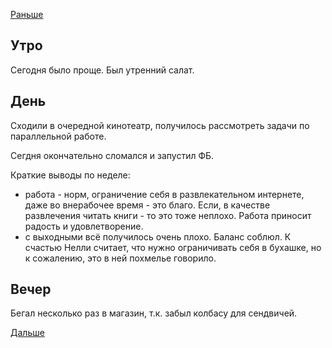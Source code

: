 [Раньше](2019.12.14.md)
## Утро
Сегодня было проще. Был утренний салат.
## День
Сходили в очередной кинотеатр, получилось рассмотреть задачи по параллельной работе.

Сегдня окончательно сломался и запустил ФБ.

Краткие выводы по неделе:  
 - работа - норм, ограничение себя в развлекательном интернете, даже во внерабочее время - это благо. Если, в качестве развлечения читать книги - то это тоже неплохо. Работа приносит радость и удовлетворение.
 - с выходными всё получилось очень плохо. Баланс соблюл. К счастью Нелли считает, что нужно ограничивать себя в бухашке, но к сожалению, это в ней похмелье говорило.
## Вечер
Бегал несколько раз в магазин, т.к. забыл колбасу для сендвичей.
  
[Дальше](2019.12.16.md)